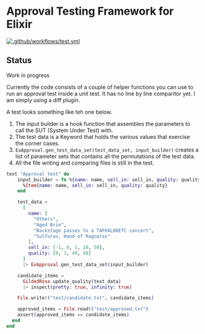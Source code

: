 # Approval Testing Framework for Elixir
[![.github/workflows/test.yml](../../actions/workflows/test.yml/badge.svg)](../../actions/workflows/test.yml)


## Status
Work in progress  

Currently the code consists of a couple of helper functions you can use to run an approval test inside a unit test.  It has no line by line comparitor yet.  I am simply using a diff plugin.

A test looks something like teh one below.

1. The input builder is a hook function that assembles the parameters to call the SUT (System Under Test) with.
1. The test data is a Keyword that holds the various values that exercise the corner cases.
1. `ExApproval.gen_test_data_set(test_data_set, input_builder)` creates a list of parameter sets that contains all the permutations of the test data. 
1. All the file writing and comparing files is still in the test.


```elixir
test "Approval test" do
    input_builder = fn %{name: name, sell_in: sell_in, quality: quality} ->
      %Item{name: name, sell_in: sell_in, quality: quality}
    end

    test_data =
      [
        name: [
          "Others",
          "Aged Brie",
          "Backstage passes to a TAFKAL80ETC concert",
          "Sulfuras, Hand of Ragnaros"
        ],
        sell_in: [-1, 0, 1, 10, 50],
        quality: [0, 1, 49, 50]
      ]
      |> ExApproval.gen_test_data_set(input_builder)

    candidate_items =
      GildedRose.update_quality(test_data)
      |> inspect(pretty: true, infinity: true)

    File.write!("test/candidate.txt", candidate_items)

    approved_items = File.read!("test/approved.txt")
    assert(approved_items == candidate_items)
  end
end

```